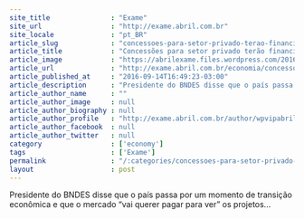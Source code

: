 ```yaml
---
site_title               : "Exame"
site_url                 : "http://exame.abril.com.br"
site_locale              : "pt_BR"
article_slug             : "concessoes-para-setor-privado-terao-financiamento-de-ate-80"
article_title            : "Concessões para setor privado terão financiamento de até 80%"
article_image            : "https://abrilexame.files.wordpress.com/2016/09/size_960_16_9_bndes-460-310-jpg7.jpg?quality=70&strip=all&w=960"
article_url              : "http://exame.abril.com.br/economia/concessoes-para-setor-privado-terao-financiamento-de-ate-80/"
article_published_at     : "2016-09-14T16:49:23-03:00"
article_description      : "Presidente do BNDES disse que o país passa por um momento de transição econômica e que o mercado “vai querer pagar para ver” os projetos..."
article_author_name      : ""
article_author_image     : null
article_author_biography : null
article_author_profile   : "http://exame.abril.com.br/author/wpvipabril/"
article_author_facebook  : null
article_author_twitter   : null
category                 : ['economy']
tags                     : ['Exame']
permalink                : "/:categories/concessoes-para-setor-privado-terao-financiamento-de-ate-80/"
layout                   : post
---
```


Presidente do BNDES disse que o país passa por um momento de transição econômica e que o mercado “vai querer pagar para ver” os projetos...
